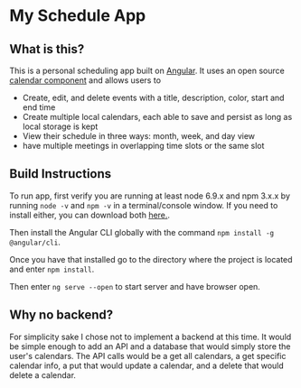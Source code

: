 # My Schedule App

## What is this?

This is a personal scheduling app built on [Angular](https://angular.io/). It uses an open source [calendar component](https://github.com/mattlewis92/angular-calendar) and allows users to
* Create, edit, and delete events with a title, description, color, start and end time
* Create multiple local calendars, each able to save and persist as long as local storage is kept
* View their schedule in three ways: month, week, and day view
* have multiple meetings in overlapping time slots or the same slot

## Build Instructions

To run app, first verify you are running at least node 6.9.x and npm 3.x.x by running `node -v` and `npm -v` in a terminal/console window. If you need to install either, you can download both [here.](https://nodejs.org/en/download/).

Then install the Angular CLI globally with the command `npm install -g @angular/cli`.

Once you have that installed go to the directory where the project is located and enter `npm install`.

Then enter `ng serve --open` to start server and have browser open.

## Why no backend?

For simplicity sake I chose not to implement a backend at this time. It would be simple enough to add an API and a database that would simply store the user's calendars. The API calls would be a get all calendars, a get specific calendar info, a put that would update a calendar, and a delete that would delete a calendar.
